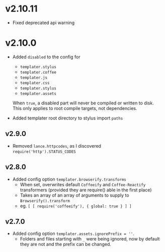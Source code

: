 # v2.10.11
- Fixed deprecated api warning

# v2.10.0
- Added `disabled` to the config for
	+ `templater.stylus`
	+ `templater.coffee`
	+ `templater.js`
	+ `templater.css`
	+ `templater.stylus`
	+ `templater.assets`
	
	When `true`, a disabled part will never be compiled or written to disk.
	This only applies to root compile targets, not dependencies.
	
- Added templater root directory to stylus import `paths`

## v2.9.0
- Removed `lance.httpcodes`, as I discovered `require('http').STATUS_CODES`

## v2.8.0
- Added config option `templater.browserify.transforms`
	+ When set, overwrites default `Coffeeify` and `Coffee-Reactify` transformers (provided they are require() able in the first place)
	+ Takes an array of an array of arguments to supply to `Browserify().transform`
	+ eg. `[ [ require('coffeeify'), { global: true } ] ]`
	
## v2.7.0
- Added config option `templater.assets.ignorePrefix = ''`.
	+ Folders and files starting with `_` were being ignored, now by default they are not and the prefix can be changed.